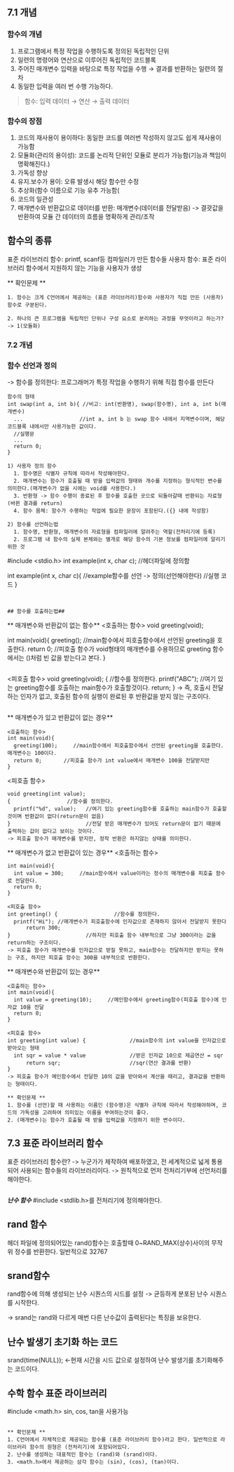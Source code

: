## 7.1 개념

### 함수의 개념

1. 프로그램에서 특정 작업을 수행하도록 정의된 독립적인 단위  
2. 일련의 명령어와 연산으로 이루어진 독립적인 코드블록  
3. 주어진 매개변수 입력을 바탕으로 특정 작업을 수행 → 결과를 반환하는 일련의 절차  
4. 동일한 입력을 여러 번 수행 가능하다.

> 함수: 입력 데이터 → 연산 → 출력 데이터

### 함수의 장점

1. 코드의 재사용이 용이하다: 동일한 코드를 여러번 작성하지 않고도 쉽게 재사용이 가능함
2. 모듈화(관리의 용이성): 코드를 논리적 단위인 모듈로 분리가 가능함(기능과 책임이 명확해진다.)
3. 가독성 향상
4. 유지.보수가 용이: 오류 발생시 해당 함수만 수정
5. 추상화(함수 이름으로 기능 유추 가능함(
6. 코드의 일관성
7. 매개변수와 반환값으로 데이터를 반환: 매개변수(데이터를 전달받음) ->  결괏값을 반환하여 모듈 간 데이터의 흐름을 명확하게 관리/조작


## 함수의 종류

표준 라이브러리 함수: printf, scanf등 컴파일러가 만든 함수들
사용자 함수: 표준 라이브러리 함수에서 지원하지 않는 기능을 사용자가 생성

** 확인문제 **
```
1. 함수는 크게 C언어에서 제공하는 (표준 라이브러리)함수와 사용자가 직접 만든 (사용자) 함수로 구분된다.

2. 하나의 큰 프로그램을 독립적인 단위나 구성 요소로 분리하는 과정을 무엇이라고 하는가?
-> 1(모듈화)
```

### 7.2 개념

### 함수 선언과 정의

-> 함수를 정의한다: 프로그래머가 특정 작업을 수행하기 위해 직접 함수를 만든다
```
함수의 형태
int swap(int a, int b){ //비고: int(반환명), swap(함수명), int a, int b(매개변수)
  ...                  //int a, int b 는 swap 함수 내에서 지역변수이며, 해당 코드블록 내에서만 사용가능한 값이다.
  //실행문
  ...
  return 0;
}

1) 사용자 정의 함수
  1. 함수명은 식별자 규칙에 따라서 작성해야한다.
  2. 매개변수는 함수가 호출될 때 받을 입력값의 형태와 개수를 지정하는 형식적인 변수를 의미한다.(매개변수가 없을 시에는 void를 사용한다.)
  3. 반환형 -> 함수 수행이 종료된 후 함수를 호출한 곳으로 되돌아갈때 반환되는 자료형(바뀐 결과를 return)
  4. 함수 몸체: 함수가 수행하는 작업에 필요한 문장이 포함된다.({} 내에 작성함)

2) 함수를 선언하는법
  1. 함수명, 반환형, 매개변수의 자료형을 컴파일러에 알려주는 역할(전처리기에 등록)
  2. 프로그램 내 함수의 실제 본체와는 별개로 해당 함수의 기본 정보를 컴파일러에 알리기 위한 것
```
  #include <stdio.h>
  int example(int x, char c); //헤더파일에 정의함

  int example(int x, char c){ //example함수를 선언 -> 정의(선언해야한다)
    //실행 코드
  }
```


## 함수를 호출하는법##
```
** 매개변수와 반환값이 없는 함수**
<호출하는 함수>
void greeting(void);

int main(void){
  greeting();     //main함수에서 피호출함수에서 선언된 greeting을 호출한다.
  return 0;       //피호출 함수가 void형태의 매개변수를 수용하므로 greeting 함수에서는 ()처럼 빈 값을 받는다고 본다.
}
```
```
<피호출 함수>
void greeting(void); 
{                  //함수를 정의한다.
  printf("ABC");   //여기 있는 greeting함수를 호출하는 main함수가 호출할것이다.
  return;
}
-> 즉, 호출시 전달하는 인자가 없고, 호출된 함수의 실행이 완료된 후 반환값을 받지 않는 구조이다.
```

```
** 매개변수가 있고 반환값이 없는 경우**
```
<호출하는 함수>
int main(void){
  greeting(100);     //main함수에서 피호출함수에서 선언된 greeting을 호출한다. 매개변수는 100이다.
  return 0;       //피호출 함수가 int value에서 매개변수 100을 전달받지만
}
```
<피호출 함수>
```
void greeting(int value); 
{                  //함수를 정의한다.
  printf("%d", value);   //여기 있는 greeting함수를 호출하는 main함수가 호출할것이며 반환값이 없다(return문이 없음)
}                        //전달 받은 매개변수가 있어도 return문이 없기 때문에 출력하는 값이 없다고 보이는 것이다.
-> 피호출 함수가 매개변수를 받지만, 정작 반환은 하지않는 상태를 의미한다.
```

** 매개변수가 없고 반환값이 있는 경우**
<호출하는 함수>
```
int main(void){
  int value = 300;     //main함수에서 value이라는 정수의 매개변수를 피호출 함수로 전달한다.
  return 0;       
}
```
```
<피호출 함수>
int greeting() {                  //함수를 정의한다.
  printf("Hi"); //매개변수가 피호출함수에 인자값으로 존재하지 않아서 전달받지 못한다
      return 300;
}                        //하지만 피호출 함수 내부적으로 그냥 300이라는 값을 return하는 구조이다.
-> 피호출 함수가 매개변수를 인자값으로 받질 못하고, main함수는 전달하지만 받지는 못하는 구조, 하지만 피호출 함수는 300을 내부적으로 반환한다.
```


** 매개변수와 반환값이 있는 경우**
```
<호출하는 함수>
int main(void){
  int value = greeting(10);     //메인함수에서 greeting함수(피호출 함수)에 인자값 10을 전달
  return 0;       
}
```
```
<피호출 함수>
int greeting(int value) {              //main함수의 int value을 인자값으로 받아오는 형태
  int sqr = value * value              //받은 인자값 10으로 제곱연산 = sqr
      return sqr;                      //sqr(연산 결과를 반환)
}                        
-> 피호출 함수가 메인함수에서 전달한 10의 값을 받아와서 계산을 때리고, 결과값을 반환하는 형태이다.
```
```
** 확인문제 **
1. 함수를 (선언)할 때 사용하는 이름인 (함수명)은 식별자 규칙에 따라서 작성해야하며, 코드의 가독성을 고려하여 의미있는 이름을 부여하는것이 좋다.
2. (매개변수)는 함수가 호출될 때 받을 입력값을 지정하기 위한 변수이다.
```
## 7.3 표준 라이브러리 함수
표준 라이브러리 함수란?
-> 누군가가 제작하여 배포하였고, 전 세계적으로 넓게 통용되어 사용되는 함수들의 라이브러리이다.
-> 원칙적으로 먼저 전처리기부에 선언처리를 해야한다.

```

```
***난수 함수***
#include <stdlib.h>를 전처리기에 정의해야한다.

## rand 함수
헤더 파일에 정의되어있는 rand()함수는 호출할때 0~RAND_MAX(상수)사이의 무작위 정수를 반환한다. 일반적으로 32767

## srand함수
rand함수에 의해 생성되는 난수 시퀀스의 시드를 설정
-> 균등하게 분포된 난수 시퀀스를 시작한다.

-> srand는 rand와 다르게 매번 다른 난수값이 출력된다는 특징을 보유한다.

## 난수 발생기 초기화 하는 코드
srand(time(NULL)); <-현재 시간을 시드 값으로 설정하여 난수 발생기를 초기화해주는 코드이다.

## 수학 함수 표준 라이브러리
#include <math.h>
sin, cos, tan을 사용가능
```

** 확인문제 **
1. C언어에서 자체적으로 제공되는 함수를 (표준 라이브러리 함수)라고 한다. 일반적으로 라이브러리 함수의 원형은 (전처리기)에 포함되어있다.
2. 난수를 생성하는 대표적인 함수는 (rand)와 (srand)이다.
3. <math.h>에서 제공하는 삼각 함수는 (sin), (cos), (tan)이다.
```


